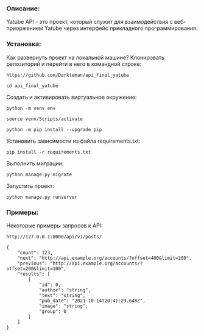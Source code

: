 ### Описание:

Yatube API - это проект, который служит для взаимодействия с веб-приоржением Yatube через интерфейс прикладного программирования:

### Установка:

Как развернуть проект на локальной машине?
Клонировать репозиторий и перейти в него в командной строке:

```
https://github.com/Darkteman/api_final_yatube
```

```
cd api_final_yatube
```

Cоздать и активировать виртуальное окружение:

```
python -m venv env
```

```
source venv/Scripts/activate
```

```
python -m pip install --upgrade pip
```

Установить зависимости из файла requirements.txt:

```
pip install -r requirements.txt
```

Выполнить миграции:

```
python manage.py migrate
```

Запустить проект:

```
python manage.py runserver
```

### Примеры:

Некоторые примеры запросов к API:

```
http://127.0.0.1:8000/api/v1/posts/
```
```
{
    "count": 123,
    "next": "http://api.example.org/accounts/?offset=400&limit=100",
    "previous": "http://api.example.org/accounts/?offset=200&limit=100",
    "results": [
        {
            "id": 0,
            "author": "string",
            "text": "string",
            "pub_date": "2021-10-14T20:41:29.648Z",
            "image": "string",
            "group": 0
        }
    ]
}
```
